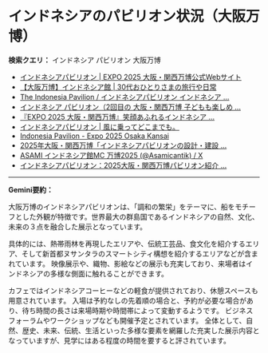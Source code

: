 # インドネシアのパビリオン状況（大阪万博）

**検索クエリ：** インドネシア パビリオン 大阪万博

- [インドネシアパビリオン | EXPO 2025 大阪・関西万博公式Webサイト](https://www.expo2025.or.jp/official-participant/indonesia/)
- [【大阪万博】インドネシア館 | 30代おひとりさまの旅行や日常](https://ameblo.jp/yrk0327/entry-12902904410.html)
- [The Indonesia Pavilion / インドネシアパビリオン インドネシア ...](https://www.instagram.com/p/C6s6GRiu_ZW/)
- [インドネシア パビリオン（2回目の 大阪・関西万博 子どもも楽しめ ...](https://ameblo.jp/syenron1/entry-12908365440.html)
- [『EXPO 2025 大阪・関西万博』笑顔あふれるインドネシア ...](https://note.com/yamada_tourist/n/n27bea8822b97)
- [インドネシアパビリオン | 風に乗ってどこまでも。](https://ameblo.jp/laven1015/entry-12907034731.html)
- [Indonesia Pavilion - Expo 2025 Osaka Kansai](https://expo2025indonesia.id/)
- [2025年大阪・関西万博「インドネシアパビリオンの設計・建設 ...](https://www.fujiya-net.co.jp/news/20240501)
- [ASAMI インドネシア館MC 万博2025 (@Asamicantik) / X](https://x.com/asamicantik)
- [インドネシアパビリオン：2025大阪・関西万博パビリオン紹介 ...](https://www.nippon.com/ja/guide-to-japan/expo2025021/)


---

**Gemini要約：**

大阪万博のインドネシアパビリオンは、「調和の繁栄」をテーマに、船をモチーフとした外観が特徴です。世界最大の群島国であるインドネシアの自然、文化、未来の３点を融合した展示となっています。

具体的には、熱帯雨林を再現したエリアや、伝統工芸品、食文化を紹介するエリア、そして新首都ヌサンタラのスマートシティ構想を紹介するエリアなどが含まれています。  映像展示や、織物、影絵などの展示も充実しており、来場者はインドネシアの多様な側面に触れることができます。

カフェではインドネシアコーヒーなどの軽食が提供されており、休憩スペースも用意されています。  入場は予約なしの先着順の場合と、予約が必要な場合があり、待ち時間の長さは来場時期や時間帯によって変動するようです。  ビジネスフォーラムやワークショップなども開催予定とされています。  全体として、自然、歴史、未来、伝統、生活といった多様な要素を網羅した充実した展示内容となっていますが、見学にはある程度の時間を要すると評されています。

